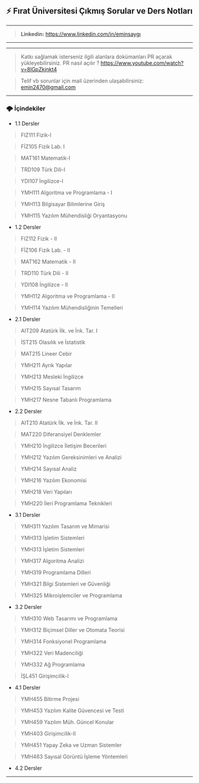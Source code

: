 ## :zap: Fırat Üniversitesi Çıkmış Sorular ve Ders Notları
------------------------------------------------------------------------------------------
><b> Linkedin:</b> https://www.linkedin.com/in/eminsaygı
------------------------------------------------------------------------------------------

------------------------------------------------------------------------------------------
> Katkı sağlamak isterseniz ilgili alanlara dokümanları PR açarak yükleyebilirsiniz. 
> PR nasıl açılır ? https://www.youtube.com/watch?v=8lGpZkjnkt4

> Telif vb sorunlar için mail üzerinden ulaşabilirsiniz: emin2470@gmail.com
------------------------------------------------------------------------------------------

###   🌩 İçindekiler

- 1.1 Dersler

> FIZ111 Fizik-I

> FİZ105 Fizik Lab. I

> MAT161 Matematik-I

> TRD109 Türk Dili-I

> YDI107 İngilizce-I

> YMH111 Algoritma ve Programlama - I

> YMH113 Bilgisayar Bilimlerine Giriş

> YMH115 Yazılım Mühendisliği Oryantasyonu


- 1.2 Dersler

> FIZ112 Fizik - II

> FİZ106 Fizik Lab. - II

> MAT162 Matematik - II

> TRD110 Türk Dili - II

> YDI108 İngilizce - II

> YMH112 Algoritma ve Programlama - II

> YMH114 Yazılım Mühendisliğinin Temelleri



- 2.1 Dersler

> AIT209 Atatürk İlk. ve İnk. Tar. I

> İST215 Olasılık ve İstatistik

> MAT215 Lineer Cebir

> YMH211 Ayrık Yapılar

> YMH213 Mesleki İngilizce

> YMH215 Sayısal Tasarım

> YMH217 Nesne Tabanlı Programlama

- 2.2 Dersler

> AIT210 Atatürk İlk. ve İnk. Tar. II

> MAT220 Diferansiyel Denklemler

> YMH210 İngilizce İletişim Becerileri

> YMH212 Yazılım Gereksinimleri ve Analizi

> YMH214 Sayısal Analiz

> YMH216 Yazılım Ekonomisi

> YMH218 Veri Yapıları

> YMH220 İleri Programlama Teknikleri


- 3.1 Dersler
 
> YMH311 Yazılım Tasarım ve Mimarisi

> YMH313 İşletim Sistemleri

> YMH313 İşletim Sistemleri

> YMH317 Algoritma Analizi

> YMH319 Programlama Dilleri

> YMH321 Bilgi Sistemleri ve Güvenliği

> YMH325 Mikroişlemciler ve Programlama



- 3.2 Dersler

> YMH310 Web Tasarımı ve Programlama

> YMH312 Biçimsel Diller ve Otomata Teorisi

> YMH314 Fonksiyonel Programlama

> YMH322 Veri Madenciliği

> YMH332 Ağ Programlama

> İŞL451 Girişimcilik-I


- 4.1 Dersler

> YMH455 Bitirme Projesi

> YMH453 Yazılım Kalite Güvencesi ve Testi

> YMH459 Yazılım Müh. Güncel Konular

> YMH403 Girişimcilik-II

> YMH451 Yapay Zeka ve Uzman Sistemler

> YMH463 Sayısal Görüntü İşleme Yöntemleri


- 4.2 Dersler

------------------------------------------------------------------------------------------
